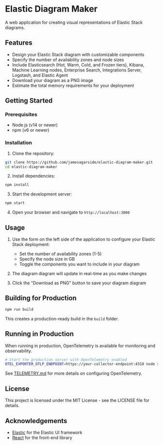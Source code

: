 # Elastic Diagram Maker

A web application for creating visual representations of Elastic Stack diagrams.

## Features

- Design your Elastic Stack diagram with customizable components
- Specify the number of availability zones and node sizes
- Include Elasticsearch (Hot, Warm, Cold, and Frozen tiers), Kibana, Machine Learning nodes, Enterprise Search, Integrations Server, Logstash, and Elastic Agent
- Download your diagram as a PNG image
- Estimate the total memory requirements for your deployment

## Getting Started

### Prerequisites

- Node.js (v14 or newer)
- npm (v6 or newer)

### Installation

1. Clone the repository:

```bash
git clone https://github.com/jamesagarside/elastic-diagram-maker.git
cd elastic-diagram-maker
```

2. Install dependencies:

```bash
npm install
```

3. Start the development server:

```bash
npm start
```

4. Open your browser and navigate to `http://localhost:3000`

## Usage

1. Use the form on the left side of the application to configure your Elastic Stack deployment:

   - Set the number of availability zones (1-5)
   - Specify the node size in GB
   - Toggle the components you want to include in your diagram

2. The diagram diagram will update in real-time as you make changes

3. Click the "Download as PNG" button to save your diagram diagram

## Building for Production

```bash
npm run build
```

This creates a production-ready build in the `build` folder.

## Running in Production

When running in production, OpenTelemetry is available for monitoring and observability.

```bash
# Start the production server with OpenTelemetry enabled
OTEL_EXPORTER_OTLP_ENDPOINT=https://your-collector-endpoint:4318 node server.js
```

See [TELEMETRY.md](TELEMETRY.md) for more details on configuring OpenTelemetry.

## License

This project is licensed under the MIT License - see the LICENSE file for details.

## Acknowledgements

- [Elastic](https://www.elastic.co/) for the Elastic UI framework
- [React](https://reactjs.org/) for the front-end library
